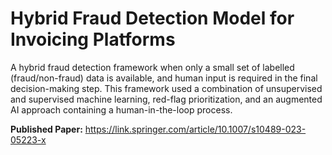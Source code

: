 # Hybrid Fraud Detection Model for Invoicing Platforms


A hybrid fraud detection framework when only a small set of labelled (fraud/non-fraud) data is available, and human input is required in the final decision-making step. This framework used a combination of unsupervised and supervised machine learning, red-flag prioritization, and an augmented AI approach containing a human-in-the-loop process.

 **Published Paper:** https://link.springer.com/article/10.1007/s10489-023-05223-x
